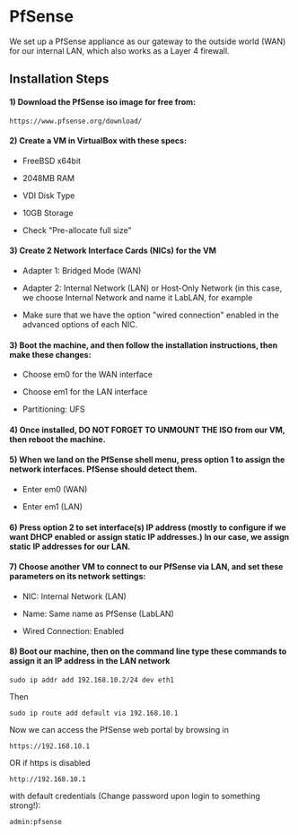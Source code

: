 # PfSense

We set up a PfSense appliance as our gateway to the outside world (WAN) for our internal LAN, which also works as a Layer 4 firewall.

## Installation Steps

#### 1) Download the PfSense iso image for free from:

    https://www.pfsense.org/download/

#### 2) Create a VM in VirtualBox with these specs:

 - FreeBSD x64bit

 - 2048MB RAM

 - VDI Disk Type

 - 10GB Storage

 - Check "Pre-allocate full size"

#### 3) Create 2 Network Interface Cards (NICs) for the VM

 - Adapter 1: Bridged Mode (WAN)

 - Adapter 2: Internal Network (LAN) or Host-Only Network (in this case, we choose Internal Network and name it LabLAN, for example

 - Make sure that we have the option "wired connection" enabled in the advanced options of each NIC.

#### 3) Boot the machine, and then follow the installation instructions, then make these changes:

 - Choose em0 for the WAN interface

 - Choose em1 for the LAN interface

 - Partitioning: UFS

#### 4) Once installed, DO NOT FORGET TO UNMOUNT THE ISO from our VM, then reboot the machine.

#### 5) When we land on the PfSense shell menu, press option 1 to assign the network interfaces. PfSense should detect them.
 
 - Enter em0 (WAN)

 - Enter em1 (LAN)

#### 6) Press option 2 to set interface(s) IP address (mostly to configure if we want DHCP enabled or assign static IP addresses.) In our case, we assign static IP addresses for our LAN.

#### 7) Choose another VM to connect to our PfSense via LAN, and set these parameters on its network settings:

 - NIC: Internal Network (LAN)

 - Name: Same name as PfSense (LabLAN)

 - Wired Connection: Enabled

#### 8) Boot our machine, then on the command line type these commands to assign it an IP address in the LAN network

    sudo ip addr add 192.168.10.2/24 dev eth1

Then

    sudo ip route add default via 192.168.10.1

Now we can access the PfSense web portal by browsing in

    https://192.168.10.1 
    
OR if https is disabled
    
    http://192.168.10.1

with default credentials (Change password upon login to something strong!):

    admin:pfsense
